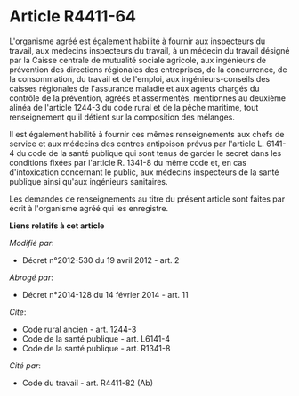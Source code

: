 # Article R4411-64

L'organisme agréé est également habilité à fournir aux inspecteurs du travail, aux médecins inspecteurs du travail, à un
médecin du travail désigné par la Caisse centrale de mutualité sociale agricole, aux ingénieurs de prévention des directions
régionales des entreprises, de la concurrence, de la consommation, du travail et de l'emploi, aux ingénieurs-conseils des
caisses régionales de l'assurance maladie et aux agents chargés du contrôle de la prévention, agréés et assermentés,
mentionnés au deuxième alinéa de l'article 1244-3 du code rural et de la pêche maritime, tout renseignement qu'il détient sur
la composition des mélanges. 

Il est également habilité à fournir ces mêmes renseignements aux chefs de service et aux médecins des centres antipoison
prévus par l'article L. 6141-4 du code de la santé publique qui sont tenus de garder le secret dans les conditions fixées par
l'article R. 1341-8 du même code et, en cas d'intoxication concernant le public, aux médecins inspecteurs de la santé
publique ainsi qu'aux ingénieurs sanitaires. 

Les demandes de renseignements au titre du présent article sont faites par écrit à l'organisme agréé qui les enregistre.

**Liens relatifs à cet article**

_Modifié par_:

  - Décret n°2012-530 du 19 avril 2012 - art. 2

_Abrogé par_:

  - Décret n°2014-128 du 14 février 2014 - art. 11

_Cite_:

  - Code rural ancien - art. 1244-3
  - Code de la santé publique - art. L6141-4
  - Code de la santé publique - art. R1341-8

_Cité par_:

  - Code du travail - art. R4411-82 (Ab)
